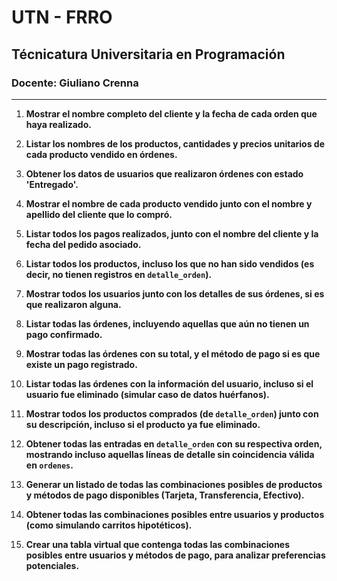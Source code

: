 # UTN - FRRO
## Técnicatura Universitaria en Programación
### Docente: Giuliano Crenna

---

1. **Mostrar el nombre completo del cliente y la fecha de cada orden que haya realizado.**

2. **Listar los nombres de los productos, cantidades y precios unitarios de cada producto vendido en órdenes.**

3. **Obtener los datos de usuarios que realizaron órdenes con estado 'Entregado'.**

4. **Mostrar el nombre de cada producto vendido junto con el nombre y apellido del cliente que lo compró.**

5. **Listar todos los pagos realizados, junto con el nombre del cliente y la fecha del pedido asociado.**

6. **Listar todos los productos, incluso los que no han sido vendidos (es decir, no tienen registros en `detalle_orden`).**

7. **Mostrar todos los usuarios junto con los detalles de sus órdenes, si es que realizaron alguna.**

8. **Listar todas las órdenes, incluyendo aquellas que aún no tienen un pago confirmado.**

9. **Mostrar todas las órdenes con su total, y el método de pago si es que existe un pago registrado.**

10. **Listar todas las órdenes con la información del usuario, incluso si el usuario fue eliminado (simular caso de datos huérfanos).**

11. **Mostrar todos los productos comprados (de `detalle_orden`) junto con su descripción, incluso si el producto ya fue eliminado.**

12. **Obtener todas las entradas en `detalle_orden` con su respectiva orden, mostrando incluso aquellas líneas de detalle sin coincidencia válida en `ordenes`.**

13. **Generar un listado de todas las combinaciones posibles de productos y métodos de pago disponibles (Tarjeta, Transferencia, Efectivo).**

14. **Obtener todas las combinaciones posibles entre usuarios y productos (como simulando carritos hipotéticos).**

15. **Crear una tabla virtual que contenga todas las combinaciones posibles entre usuarios y métodos de pago, para analizar preferencias potenciales.**
